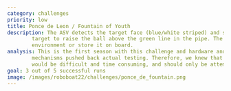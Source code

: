 ```yaml
---
category: challenges
priority: low
title: Ponce de Leon / Fountain of Youth
description: The ASV detects the target face (blue/white striped) and shoots enough water through the 
        target to raise the ball above the green line in the pipe. The ASV may pump the water from the 
        environment or store it on board.
analysis: This is the first season with this challenge and hardware and software development of external 
        mechanisms pushed back actual testing. Therefore, we knew that immediate mastery of this task 
        would be difficult and time consuming, and should only be attempted after other challenges.
goal: 3 out of 5 successful runs
image: /images/roboboat22/challenges/ponce_de_fountain.png
---
```

